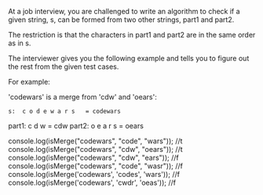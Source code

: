 At a job interview, you are challenged to write an algorithm to check if a given string, s, can be formed from two other strings, part1 and part2.

The restriction is that the characters in part1 and part2 are in the same order as in s.

The interviewer gives you the following example and tells you to figure out the rest from the given test cases.

For example:

'codewars' is a merge from 'cdw' and 'oears':

    s:  c o d e w a r s   = codewars
part1:  c   d   w         = cdw
part2:    o   e   a r s   = oears


console.log(isMerge("codewars", "code", "wars")); //t
console.log(isMerge("codewars", "cdw", "oears")); //t
console.log(isMerge("codewars", "cdw", "ears")); //f
console.log(isMerge("codewars", "code", "wasr")); //f
console.log(isMerge('codewars', 'codes', 'wars')); //f
console.log(isMerge('codewars', 'cwdr', 'oeas')); //f
